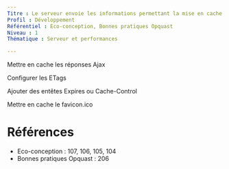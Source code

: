 ```yaml
---
Titre : Le serveur envoie les informations permettant la mise en cache des contenus.
Profil : Développement
Référentiel : Eco-conception, Bonnes pratiques Opquast
Niveau : 1
Thématique : Serveur et performances

---
```

Mettre en cache les réponses Ajax

Configurer les ETags

Ajouter des entêtes Expires ou Cache-Control

Mettre en cache le favicon.ico

# Références

*   Eco-conception : 107, 106, 105, 104
*   Bonnes pratiques Opquast : 206